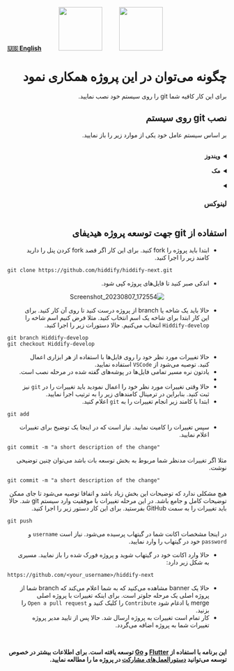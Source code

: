 [**🇺🇸 English**](https://github.com/hiddify/hiddify-next/wiki/How-to-contribute-to-this-project)&nbsp;&nbsp;&nbsp;&nbsp;&nbsp;&nbsp;&nbsp;&nbsp;&nbsp;&nbsp;<a href="https://github.com/hiddify/hiddify-next/wiki/Home_fa"><img width="100" src="https://github.com/hiddify/hiddify-next/assets/125398461/359c37d8-4007-4cd3-a66e-595105e19085" /></a>&nbsp;&nbsp;&nbsp;&nbsp;&nbsp;&nbsp;&nbsp;&nbsp;&nbsp;&nbsp;<a href="https://github.com/hiddify/hiddify-config/wiki/%D9%87%D9%85%D9%87-%D8%A2%D9%85%D9%88%D8%B2%D8%B4%E2%80%8C%D9%87%D8%A7-%D9%88-%D9%88%DB%8C%D8%AF%D8%A6%D9%88%D9%87%D8%A7"><img width="100" src="https://github.com/hiddify/hiddify-config/assets/125398461/3704cd84-eee6-4c45-abe7-3c02936bbebb" /></a>

<div dir="rtl">

# چگونه می‌توان در این پروژه همکاری نمود

برای این کار کافیه شما git را روی سیستم خود نصب نمایید.

## نصب git روی سیستم 
بر اساس سیستم عامل خود یکی از موارد زیر را باز نمایید.

<br>
<details dir=rtl><summary><b>ویندوز</b></summary>



- ابتدا به [اینجا](https://git-scm.com/download/win) بروید و نسخه مخصوص ویندوز را دانلود کنید.
- سپس فایل دانلود شده را از حالت فشرده خارج نمایید و برای نصب آن را ارا نمایید.
<div align=center>

![location-git-windows-download](https://github.com/hiddify/hiddify-config/assets/125398461/cd883726-f340-441c-bbca-df98f0389de2)

</div>

- سپس wizard نصب را تا انتها با next و yes دنبال کنید. پیشنهاد می‌شود تنظیمات دیفالت را تغییر ندهید.

<div align=center>

![read-and-accept-git-license-agreement](https://github.com/hiddify/hiddify-config/assets/125398461/c8220a90-4f88-451f-ac60-ca6280feef20)

</div>
به صورت دیفالت محل نصب git در این مسیر است.
<div dir=ltr>

```
C:/Program Files/Git
```
</div>
یعنی در مراحل بعد، پروژه‌ها در این مسیر قرار می‌گیرند. کار تمام است.
- برای چک کردن ورژن `git` نصب شده، `command prompt` را باز نمایید و دستور زیر را اجرا کنید.

<div dir=ltr>

```
git version
```

</div>

- به صورت دیفالت `git` در پوشه `Home` کاربر نصب می‌گردد.
</details>

<br>
<details dir=rtl><summary><b>مک</b></summary>

- ابتدا از [اینجا](https://sourceforge.net/projects/git-osx-installer/files/git-2.23.0-intel-universal-mavericks.dmg/download?use_mirror=autoselect) فایل نصب را دانلود کنید.
- سپس آن را جارا نمایید. نصب خیلی ساده‌ای دارد.
- بعد از نصب برای چک کردن ورژن `git` نصب شده، `terminal` را باز نمایید و دستور زیر را اجرا کنید.

<div dir=ltr>

```
git version
```

</div>


</details>

<br>
<details dir=rtl><summary><h3>لینوکس</h3></summary>

در اکثر توزیع‌های سیستم عامل لینوکس git به صورت دیفالت نصب است و نیاز نیست کار خاصی بکنید. اما اگر به هر دلیلی نیاز بود آن را نصب نمایید باید سرچ بزنید و کامند مناسب مربوط به آن توزیع را پیدا کنید. در ادامه کامند نصب مربوط به ند توزیع معروف قرار می‌گیرد.
<div dir=ltr>

**Debian/Ubuntu**

```
sudo apt-get install git-all
```

**Fedora**

```
dnf install git-all
```

**Arch**
````
pacman -Syu git-all
````
</div>

در همه توزیع‌ها git در مسیر Home کاربر نصب می‌گردد.
- برای چک کردن نسخه git نصب شده در ترمیال این دستور را اجرا کنید.

<div dir=ltr>

```
git version
```
</div>

</details>




## استفاده از git جهت توسعه پروژه هیدیفای

- ابتدا باید پروژه را fork کنید. برای این کار اگر قصد fork کردن پنل را دارید کامند زیر را اجرا کنید.

<div dir=ltr>

```
git clone https://github.com/hiddify/hiddify-next.git
```

</div>


- اندکی صبر کنید تا فایل‌های پروژه کپی شود.

<div align=center>

![Screenshot_20230807_172554](https://github.com/hiddify/hiddify-config/assets/125398461/b4730f3a-3f86-4792-8ccc-6a5789056c1d)

</div>

- حالا باید یک شاخه یا branch از پروژه درست کنید تا روی آن کار کنید. برای این کار ابتدا برای شاخه یک اسم انتخاب کنید. مثلا فرض کنیم اسم شاخه را `Hiddify-develop` انتخاب می‌کنیم. حالا دستورات زیر را اجرا کنید. 

<div dir="ltr" >

```
git branch Hiddify-develop
git checkout Hiddify-develop
```

</div>

<div dir="rtl" >

-  حالا تغییرات مورد نظر خود را روی فایل‌ها با استفاده از هر ابزاری اعمال کنید. توصیه می‌شود از `VSCode` استفاده نمایید.
-  یادتون نره مسیر تمامی فایل‌ها در پوشه‌های گفته شده در مرحله نصب است.
- 
- حالا وقتی تغییرات مورد نظر خود را اعمال نمودید باید تغییرات را در `git` نیز ثبت کنید. بنابراین در ترمینال کامند‌های زیر را به ترتیب اجرا نمایید.
- ابتدا با کامند زیر انجام تغییرات را به `git` اعلام کنید.


<div dir=ltr>

```
git add
```

</div>

- سپس تغییرات را کامیت نمایید. نیاز است که در اینجا یک توضیح برای تغییرات اعلام نمایید.

<div dir=ltr>

```
git commit -m "a short description of the change"
```

</div>

مثلا اگر تغییرات مدنظر شما مربوط به بخش توسعه بات باشد می‌توان چنین توضیحی نوشت.


<div dir=ltr>

```
git commit -m "a short description of the change"
```

</div> 

هیچ مشکلی ندارد که توضیحات این بخش زیاد باشد و اتفاقا توصیه می‌شود تا جای ممکن توضیحات کامل و جامع باشد.
در این مرحله تغییرات با موفقیت وارد سیستم git شد. حالا باید تغییرات را به سمت GitHub بفرستید. برای این کار دستور زیر را اجرا کنید. 

<div dir=ltr>

```
git push
```
</div>

در اینجا مشخصات اکانت شما در گیتهاب پرسیده می‌شود. نیاز است `username` و `password` خود در گیتهاب را وارد نمایید.


- حالا وارد اکانت خود در گیتهاب شوید و پروژه فورک شده را باز نمایید.
مسیری به شکل زیر دارد:

<div dir=ltr>

`https://github.com/<your_username>/hiddify-next`

</div>

- حالا یک banner مشاهده می‌کنید که به شما اعلام می‌کند که branch شما از پروژه اصلی یک مرحله جلوتر است. برای اینکه تغییرات با پروژه اصلی merge یا ادغام شود `Contribute` را کلیک کنید و `Open a pull request` را بزنید.
- کار تمام است تغییرات به پروژه ارسال شد. حالا پس از تایید مدیر پروژه تغییرات شما به پروژه اضافه می‌گردد.

<br>

**این برنامه با استفاده از [Flutter](https://flutter.dev/) و [Go](https://go.dev/) توسعه یافته است. برای اطلاعات بیشتر در خصوص توسعه می‌توانید [دستورالعمل‌های مشارکت](https://github.com/hiddify/hiddify-next/blob/main/CONTRIBUTING.md) در پروژه ما را مطالعه نمایید.**


